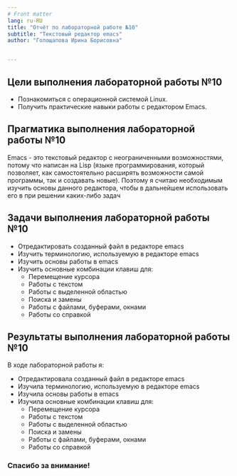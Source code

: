 ```yaml
---
# Front matter
lang: ru-RU
title: "Отчёт по лабораторной работе №10"
subtitle: "Текстовый редактор emacs"
author: "Голощапова Ирина Борисовна"


---
```



## Цели выполнения лабораторной работы №10

 - Познакомиться с операционной системой Linux. 
 - Получить практические навыки работы с редактором Emacs.



## Прагматика выполнения лабораторной работы №10


Emacs - это текстовый редактор с неограниченными возможностями, потому что написан на Lisp (языке программирования, который позволяет, как самостоятельно расширять возможности самой программы, так и создавать новые). Поэтому я считаю необходимым изучить основы данного редактора, чтобы в дальнейшем использовать его в при решении каких-либо задач





## Задачи выполнения лабораторной работы №10

 - Отредактировать созданный файл в редакторе emacs
 - Изучить терминологию, используемую в редакторе emacs
 - Изучить основы работы в emacs
 - Изучить основные комбинации клавиш для:
     - Перемещение курсора
     - Работы с текстом
     - Работы с выделенной областью
     - Поиска и замены
     - Работы с файлами, буферами, окнами
     - Работы со справкой



## Результаты выполнения лабораторной работы №10

В ходе лабораторной работы я:
 - Отредактировала созданный файл в редакторе emacs
 - Изучила терминологию, используемую в редакторе emacs
 - Изучила основы работы в emacs
 - Изучила основные комбинации клавиш для:
     - Перемещение курсора
     - Работы с текстом
     - Работы с выделенной областью
     - Поиска и замены
     - Работы с файлами, буферами, окнами
     - Работы со справкой
 


### Спасибо за внимание!

